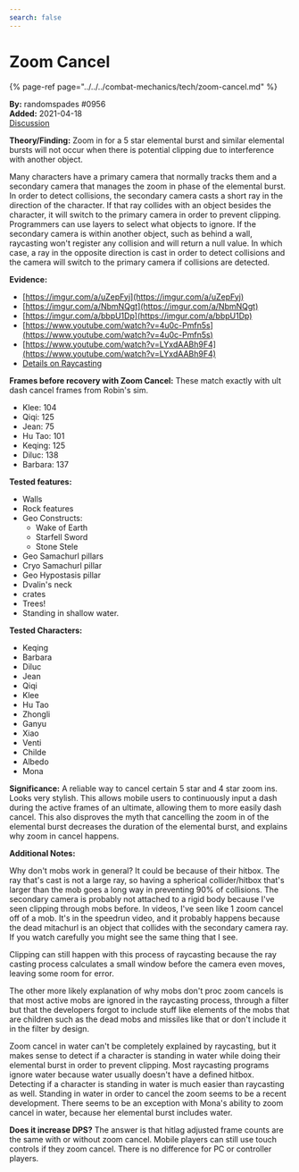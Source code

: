 ```yaml
---
search: false
---
```


# Zoom Cancel

{% page-ref page="../../../combat-mechanics/tech/zoom-cancel.md" %}

**By:** randomspades \#0956  
**Added:** 2021-04-18  
[Discussion](https://tickettool.xyz/direct?url=https://cdn.discordapp.com/attachments/815411615322341406/833576716701138984/transcript-elemental-burst-zoom-cancel.html)

**Theory/Finding:** Zoom in for a 5 star elemental burst and similar elemental bursts will not occur when there is potential clipping due to interference with another object.

Many characters have a primary camera that normally tracks them and a secondary camera that manages the zoom in phase of the elemental burst. In order to detect collisions, the secondary camera casts a short ray in the direction of the character. If that ray collides with an object besides the character, it will switch to the primary camera in order to prevent clipping. Programmers can use layers to select what objects to ignore. If the secondary camera is within another object, such as behind a wall, raycasting won't register any collision and will return a null value. In which case, a ray in the opposite direction is cast in order to detect collisions and the camera will switch to the primary camera if collisions are detected.

**Evidence:**

* [https://imgur.com/a/uZepFyj](https://imgur.com/a/uZepFyj)
* [https://imgur.com/a/NbmNQgt](https://imgur.com/a/NbmNQgt) 
* [https://imgur.com/a/bbpU1Dp](https://imgur.com/a/bbpU1Dp) 
* [https://www.youtube.com/watch?v=4u0c-Pmfn5s](https://www.youtube.com/watch?v=4u0c-Pmfn5s)
* [https://www.youtube.com/watch?v=LYxdAABh9F4](https://www.youtube.com/watch?v=LYxdAABh9F4)
* [Details on Raycasting](https://docs.unity3d.com/ScriptReference/Physics.Raycast.html)

**Frames before recovery with Zoom Cancel:** These match exactly with ult dash cancel frames from Robin's sim.

* Klee: 104
* Qiqi: 125
* Jean: 75
* Hu Tao: 101
* Keqing: 125
* Diluc: 138
* Barbara: 137

**Tested features:**

* Walls
* Rock features
* Geo Constructs: 
  * Wake of Earth
  * Starfell Sword
  * Stone Stele 
* Geo Samachurl pillars
* Cryo Samachurl pillar
* Geo Hypostasis pillar
* Dvalin's neck
* crates
* Trees!
* Standing in shallow water.

**Tested Characters:**

* Keqing
* Barbara
* Diluc
* Jean
* Qiqi
* Klee
* Hu Tao
* Zhongli
* Ganyu
* Xiao
* Venti
* Childe
* Albedo
* Mona

**Significance:** A reliable way to cancel certain 5 star and 4 star zoom ins. Looks very stylish. This allows mobile users to continuously input a dash during the active frames of an ultimate, allowing them to more easily dash cancel. This also disproves the myth that cancelling the zoom in of the elemental burst decreases the duration of the elemental burst, and explains why zoom in cancel happens.

**Additional Notes:**

Why don't mobs work in general? It could be because of their hitbox. The ray that's cast is not a large ray, so having a spherical collider/hitbox that's larger than the mob goes a long way in preventing 90% of collisions. The secondary camera is probably not attached to a rigid body because I've seen clipping through mobs before. In videos, I've seen like 1 zoom cancel off of a mob. It's in the speedrun video, and it probably happens because the dead mitachurl is an object that collides with the secondary camera ray. If you watch carefully you might see the same thing that I see.

Clipping can still happen with this process of raycasting because the ray casting process calculates a small window before the camera even moves, leaving some room for error.

The other more likely explanation of why mobs don't proc zoom cancels is that most active mobs are ignored in the raycasting process, through a filter but that the developers forgot to include stuff like elements of the mobs that are children such as the dead mobs and missiles like that or don't include it in the filter by design.

Zoom cancel in water can't be completely explained by raycasting, but it makes sense to detect if a character is standing in water while doing their elemental burst in order to prevent clipping. Most raycasting programs ignore water because water usually doesn't have a defined hitbox. Detecting if a character is standing in water is much easier than raycasting as well. Standing in water in order to cancel the zoom seems to be a recent development. There seems to be an exception with Mona's ability to zoom cancel in water, because her elemental burst includes water.

**Does it increase DPS?** The answer is that hitlag adjusted frame counts are the same with or without zoom cancel. Mobile players can still use touch controls if they zoom cancel. There is no difference for PC or controller players.

